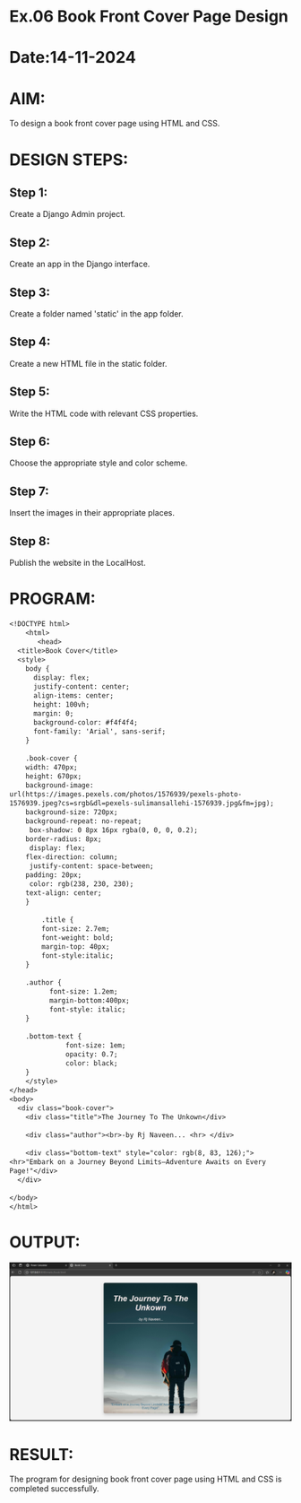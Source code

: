 # Ex.06 Book Front Cover Page Design
# Date:14-11-2024
# AIM:
To design a book front cover page using HTML and CSS.

# DESIGN STEPS:
## Step 1:
Create a Django Admin project.

## Step 2:
Create an app in the Django interface.

## Step 3:
Create a folder named 'static' in the app folder.

## Step 4:
Create a new HTML file in the static folder.

## Step 5:
Write the HTML code with relevant CSS properties.

## Step 6:
Choose the appropriate style and color scheme.

## Step 7:
Insert the images in their appropriate places.

## Step 8:
Publish the website in the LocalHost.

# PROGRAM:
```
<!DOCTYPE html>
    <html>
       <head>
  <title>Book Cover</title>
  <style>
    body {
      display: flex;
      justify-content: center;
      align-items: center;
      height: 100vh;
      margin: 0;
      background-color: #f4f4f4;
      font-family: 'Arial', sans-serif;
    }
    
    .book-cover {
    width: 470px;
    height: 670px;
    background-image: url(https://images.pexels.com/photos/1576939/pexels-photo-1576939.jpeg?cs=srgb&dl=pexels-sulimansallehi-1576939.jpg&fm=jpg);
    background-size: 720px;
    background-repeat: no-repeat;
     box-shadow: 0 8px 16px rgba(0, 0, 0, 0.2);
    border-radius: 8px;
     display: flex;
    flex-direction: column;
     justify-content: space-between;
    padding: 20px;
     color: rgb(238, 230, 230);
    text-align: center;
    }
    
        .title {
        font-size: 2.7em;
        font-weight: bold;
        margin-top: 40px;
        font-style:italic;
    }
    
    .author {
          font-size: 1.2em;
          margin-bottom:400px;
          font-style: italic;
    }
    
    .bottom-text {
              font-size: 1em;
              opacity: 0.7;
              color: black;
    }
    </style>
</head>
<body>
  <div class="book-cover">
    <div class="title">The Journey To The Unkown</div>
    
    <div class="author"><br>-by Rj Naveen... <hr> </div>

    <div class="bottom-text" style="color: rgb(8, 83, 126);"><hr>"Embark on a Journey Beyond Limits—Adventure Awaits on Every Page!"</div>
  </div>
  
</body>
</html>

```



# OUTPUT:
![alt text](image.png)
# RESULT:
The program for designing book front cover page using HTML and CSS is completed successfully.
